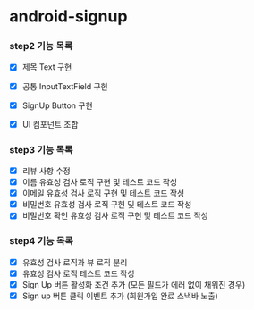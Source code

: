 # android-signup

### step2 기능 목록

- [x]  제목 Text 구현
- [x]  공통 InputTextField 구현
- [x]  SignUp Button 구현
- [x]  UI 컴포넌트 조합


### step3 기능 목록
- [x] 리뷰 사항 수정
- [x] 이름 유효성 검사 로직 구현 및 테스트 코드 작성 
- [x] 이메일 유효성 검사 로직 구현 및 테스트 코드 작성
- [x] 비밀번호 유효성 검사 로직 구현 및 테스트 코드 작성
- [x] 비밀번호 확인 유효성 검사 로직 구현 및 테스트 코드 작성

### step4 기능 목록
- [x] 유효성 검사 로직과 뷰 로직 분리
- [x] 유효성 검사 로직 테스트 코드 작성
- [x] Sign Up 버튼 활성화 조건 추가 (모든 필드가 에러 없이 채워진 경우)
- [x] Sign up 버튼 클릭 이벤트 추가 (회원가입 완료 스낵바 노출)
